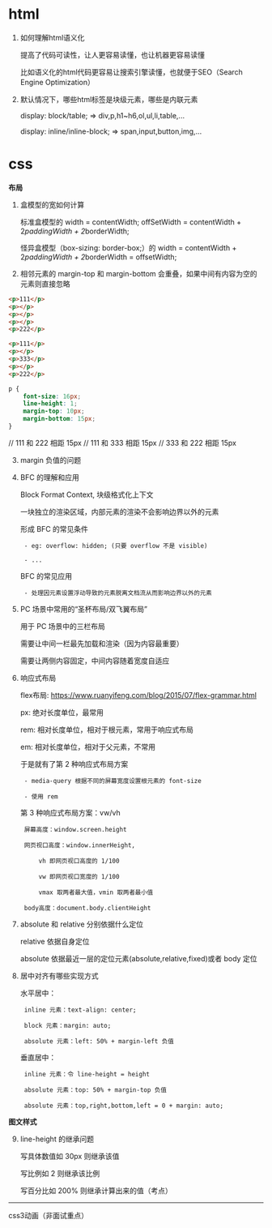 # html

1. 如何理解html语义化

	提高了代码可读性，让人更容易读懂，也让机器更容易读懂

	比如语义化的html代码更容易让搜索引擎读懂，也就便于SEO（Search Engine Optimization）

2. 默认情况下，哪些html标签是块级元素，哪些是内联元素

	display: block/table; => div,p,h1~h6,ol,ul,li,table,...

	display: inline/inline-block; => span,input,button,img,...

# css

**布局**

1. 盒模型的宽如何计算

	标准盒模型的 width = contentWidth; offSetWidth = contentWidth + 2*paddingWidth + 2*borderWidth;

	怪异盒模型（box-sizing: border-box;）的 width = contentWidth + 2*paddingWidth + 2*borderWidth = offsetWidth;

2. 相邻元素的 margin-top 和 margin-bottom 会重叠，如果中间有内容为空的元素则直接忽略

```html
<p>111</p>
<p></p>
<p></p>
<p></p>
<p>222</p>

<p>111</p>
<p></p>
<p>333</p>
<p></p>
<p>222</p>
```

```css
p {
	font-size: 16px;
	line-height: 1;
	margin-top: 10px;
	margin-bottom: 15px;
}
```

// 111 和 222 相距 15px
// 111 和 333 相距 15px
// 333 和 222 相距 15px

3. margin 负值的问题

4. BFC 的理解和应用

	Block Format Context, 块级格式化上下文

	一块独立的渲染区域，内部元素的渲染不会影响边界以外的元素

	形成 BFC 的常见条件

		- eg: overflow: hidden; (只要 overflow 不是 visible)

		- ...

	BFC 的常见应用

		- 处理因元素设置浮动导致的元素脱离文档流从而影响边界以外的元素

5. PC 场景中常用的“圣杯布局/双飞翼布局”

	用于 PC 场景中的三栏布局

	需要让中间一栏最先加载和渲染（因为内容最重要）

	需要让两侧内容固定，中间内容随着宽度自适应

6. 响应式布局

	flex布局: https://www.ruanyifeng.com/blog/2015/07/flex-grammar.html

	px: 绝对长度单位，最常用

	rem: 相对长度单位，相对于根元素，常用于响应式布局

	em: 相对长度单位，相对于父元素，不常用

	于是就有了第 2 种响应式布局方案

		- media-query 根据不同的屏幕宽度设置根元素的 font-size

		- 使用 rem

	第 3 种响应式布局方案：vw/vh

		屏幕高度：window.screen.height

		网页视口高度：window.innerHeight,

			vh 即网页视口高度的 1/100

			vw 即网页视口宽度的 1/100

			vmax 取两者最大值，vmin 取两者最小值

		body高度：document.body.clientHeight

7. absolute 和 relative 分别依据什么定位

	relative 依据自身定位

	absolute 依据最近一层的定位元素(absolute,relative,fixed)或者 body 定位

8. 居中对齐有哪些实现方式

	水平居中：

		inline 元素：text-align: center;

		block 元素：margin: auto;

		absolute 元素：left: 50% + margin-left 负值

	垂直居中：

		inline 元素：令 line-height = height

		absolute 元素：top: 50% + margin-top 负值

		absolute 元素：top,right,bottom,left = 0 + margin: auto;

**图文样式**

9. line-height 的继承问题

	写具体数值如 30px 则继承该值

	写比例如 2 则继承该比例

	写百分比如 200% 则继承计算出来的值（考点）

---

css3动画（非面试重点）

